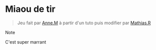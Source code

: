 # Miaou de tir

> Jeu fait par [Anne.M](https://github.com/EtoileSombre) à partir d'un tuto puis modifier par [Mathias.R](https://github.com/4n0m4lie)

> [!NOTE]
> C'est super marrant
